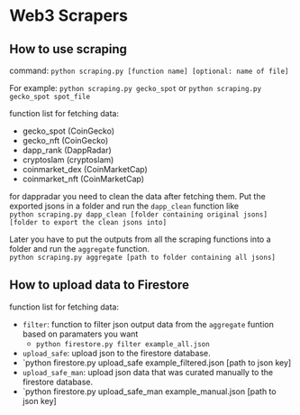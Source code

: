 # Web3 Scrapers

## How to use scraping

command: `python scraping.py [function name] [optional: name of file]`

For example: `python scraping.py gecko_spot` or `python scraping.py gecko_spot spot_file`

function list for fetching data:
- gecko_spot (CoinGecko)
- gecko_nft (CoinGecko)
- dapp_rank (DappRadar)
- cryptoslam (cryptoslam)
- coinmarket_dex (CoinMarketCap)
- coinmarket_nft (CoinMarketCap)

for dappradar you need to clean the data after fetching them. Put the exported jsons in a folder and run the `dapp_clean` function like  
`python scraping.py dapp_clean [folder containing original jsons] [folder to export the clean jsons into]`

Later you have to put the outputs from all the scraping functions into a folder and run the `aggregate` function.   
`python scraping.py aggregate [path to folder containing all jsons]`

## How to upload data to Firestore

function list for fetching data:
 - `filter`: function to filter json output data from the `aggregate` funtion based on paramaters you want
   - `python firestore.py filter example_all.json`
 - `upload_safe`: upload json to the firestore database.
  -  `python firestore.py upload_safe example_filtered.json [path to json key]
 - `upload_safe_man`: upload json data that was curated manually to the firestore database.
  -  `python firestore.py upload_safe_man example_manual.json [path to json key]


